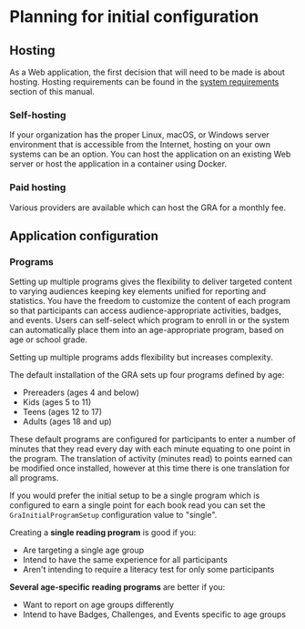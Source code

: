 # Planning for initial configuration

## Hosting
As a Web application, the first decision that will need to be made is about hosting. Hosting requirements can be found in the [system requirements](../../installation/system-requirements) section of this manual.

### Self-hosting
If your organization has the proper Linux, macOS, or Windows server environment that is accessible from the Internet, hosting on your own systems can be an option. You can host the application on an existing Web server or host the application in a container using Docker.

### Paid hosting
Various providers are available which can host the GRA for a monthly fee.

## Application configuration
### Programs

Setting up multiple programs gives the flexibility to deliver targeted content to varying audiences keeping key elements unified for reporting and statistics. You have the freedom to customize the content of each program so that participants can access audience-appropriate activities, badges, and events. Users can self-select which program to enroll in or the system can automatically place them into an age-appropriate program, based on age or school grade.

Setting up multiple programs adds flexibility but increases complexity.

The default installation of the GRA sets up four programs defined by age:

- Prereaders (ages 4 and below)
- Kids (ages 5 to 11)
- Teens (ages 12 to 17)
- Adults (ages 18 and up)

These default programs are configured for participants to enter a number of minutes that they read every day with each minute equating to one point in the program. The translation of activity (minutes read) to points earned can be modified once installed, however at this time there is one translation for all programs.

If you would prefer the initial setup to be a single program which is configured to earn a single point for each book read you can set the `GraInitialProgramSetup` configuration value to "single".

Creating a **single reading program** is good if you:

- Are targeting a single age group
- Intend to have the same experience for all participants
- Aren't intending to require a literacy test for only some participants

**Several age-specific reading programs** are better if you:

- Want to report on age groups differently
- Intend to have Badges, Challenges, and Events specific to age groups
